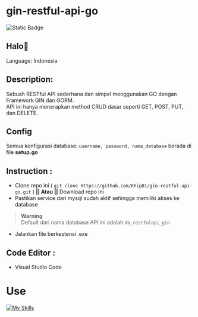 # gin-restful-api-go
<img alt="Static Badge" src="https://img.shields.io/badge/Type-Tool%2FAlat-blue?style=flat&color=cyan">

## Halo👋

Language: Indonesia

## Description:
  Sebuah RESTful API sederhana dan simpel menggunakan GO dengan Framework GIN dan GORM.<br>
  API ini hanya menerapkan method CRUD dasar seperti GET, POST, PUT, dan DELETE. 

## Config
  Semua konfigurasi database: ```username, password, nama_database``` berada di file **setup.go**

## Instruction : 
- Clone repo ini ( ```git clone https://github.com/Khip01/gin-restful-api-go.git``` )  **|| Atau ||** Download repo ini
- Pastikan service dari mysql sudah aktif sehingga memiliki akses ke database
> __Warning__ \
Default dari nama database API ini adalah ```db_restfulapi_gin```
- Jalankan file berkestensi .exe

## Code Editor :
- Visual Studio Code
 
# Use
[![My Skills](https://skillicons.dev/icons?i=go,vscode)](https://github.com/Khip01)
